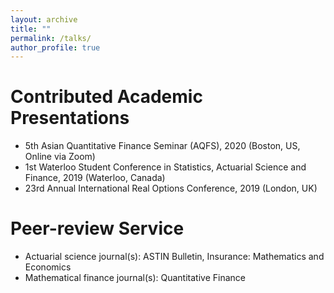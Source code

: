 ```yaml
---
layout: archive
title: ""
permalink: /talks/
author_profile: true
---
```


# Contributed Academic Presentations
* 5th Asian Quantitative Finance Seminar (AQFS), 2020 (Boston, US, Online via Zoom)
* 1st Waterloo Student Conference in Statistics, Actuarial Science and Finance, 2019 (Waterloo, Canada)
* 23rd Annual International Real Options Conference, 2019 (London, UK)

# Peer-review Service
* Actuarial science journal(s): ASTIN Bulletin, Insurance: Mathematics and Economics
* Mathematical finance journal(s): Quantitative Finance
